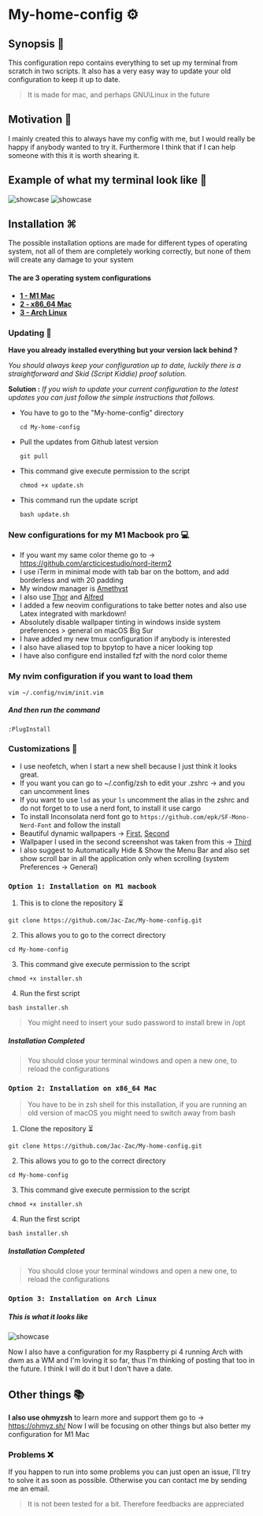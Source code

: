 # My-home-config ⚙️

## Synopsis 📄
This configuration repo contains everything to set up my terminal from scratch in two scripts. It also has a very easy way to update your old configuration to keep it up to date.
> It is made for mac, and perhaps GNU\Linux in the future

## Motivation 💭
I mainly created this to always have my config with me, but I would really be happy if anybody wanted to try it. Furthermore I think that if I can help someone with this it is worth shearing it. 

## Example of what my terminal look like 🌇

![showcase](https://github.com/Jac-Zac/My-home-config/blob/master/first_desktop.jpg)
![showcase](https://github.com/Jac-Zac/My-home-config/blob/master/second_desktop.jpg)

## Installation ⌘

The possible installation options are made for different types of operating system, not all of them are completely working correctly, but none of them will create any damage to your system
#### The are 3 operating system configurations

* [**1 - M1 Mac**](#option-1-Installation-on-M1-macbook)
* [**2 - x86_64 Mac**](#option-2-Installation-on-x86_64-Mac)
* [**3 - Arch Linux**](#option-3-Installation-on-Arch-Linux)

### Updating 📅

**Have you already installed everything but your version lack behind ?**

_You should always keep your configuration up to date, luckily there is a straightforward and Skid (Script Kiddie) proof solution._

**Solution :**
_If you wish to update your current configuration to the latest updates you can just follow the simple instructions that follows._

- You have to go to the "My-home-config" directory

	  cd My-home-config

- Pull the updates from Github latest version  

	  git pull

- This command give execute permission to the script

	  chmod +x update.sh 

- This command run the update script

	  bash update.sh 


### New configurations for my M1 Macbook pro 💻 

- If you want my same color theme go to -> https://github.com/arcticicestudio/nord-iterm2 
- I use iTerm in minimal mode with tab bar on the bottom, and add borderless and with 20 padding
- My window manager is [Amethyst](https://github.com/ianyh/Amethyst)
- I also use [Thor](https://apps.apple.com/us/app/thor/id1120999687?mt=12) and [Alfred](https://www.alfredapp.com)
- I added a few neovim configurations to take better notes and also use Latex integrated with markdown! 
- Absolutely disable wallpaper tinting in windows inside system preferences > general on macOS Big Sur 
- I have added my new tmux configuration if anybody is interested 
- I also have aliased top to bpytop to have a nicer looking top
- I have also configure end installed fzf with the nord color theme

### My nvim configuration if you want to load them

	vim ~/.config/nvim/init.vim

##### And then run the command 

	:PlugInstall

### Customizations 🔧

- I use neofetch, when I start a new shell because I just think it looks great. 
- If you want you can go to ~/.config/zsh to edit your .zshrc -> and you can uncomment lines 
- If you want to use ``lsd`` as your  ``ls`` uncomment the alias in the zshrc and do not forget to to use a nerd font, to install it use cargo
- To install Inconsolata nerd font go to ``https://github.com/epk/SF-Mono-Nerd-Font`` and follow the install
- Beautiful dynamic wallpapers -> [First](https://dynamicwallpaper.club/wallpaper/6df38eo4nym), [Second](https://dynamicwallpaper.club/wallpaper/jculsb683ok)
- Wallpaper I used in the second screenshot was taken from this -> [Third](https://www.reddit.com/r/unixporn/comments/i901nk/bspwm_life_in_the_forest/)
- I also suggest to Automatically Hide & Show the Menu Bar and also set show scroll bar in all the application only when scrolling (system Preferences -> General)

### `Option 1: Installation on M1 macbook`

1. This is to clone the repository ⏳ 

```
git clone https://github.com/Jac-Zac/My-home-config.git
```

2. This allows you to go to the correct directory

```
cd My-home-config
```

3. This command give execute permission to the script

```
chmod +x installer.sh 
```

4. Run the first script

```
bash installer.sh 
```
> You might need to insert your sudo password to install brew in /opt 

##### Installation Completed

> You should close your terminal windows and open a new one, to reload the configurations

### `Option 2: Installation on x86_64 Mac`

> You have to be in zsh shell for this installation, if you are running an old version of macOS you might need to switch away from bash

1. Clone the repository ⏳ 

```
git clone https://github.com/Jac-Zac/My-home-config.git
```

2. This allows you to go to the correct directory

```
cd My-home-config
```

3. This command give execute permission to the script 

```
chmod +x installer.sh 
```

4. Run the first script

```
bash installer.sh 
```

##### Installation Completed

> You should close your terminal windows and open a new one, to reload the configurations

### `Option 3: Installation on Arch Linux`

##### This is what it looks like 

![showcase](https://github.com/Jac-Zac/My-home-config/blob/master/Arch_rice.jpg)

Now I also have a configuration for my Raspberry pi 4 running Arch with dwm as a WM and I'm loving it so far, thus I'm thinking of posting that too in the future.
I think I will do it but I don't have a date.

## Other things 📚

**I also use ohmyzsh** to learn more and support them go to -> https://ohmyz.sh/
Now I will be focusing on other things but also better my configuration for M1 Mac

### Problems ❌
If you happen to run into some problems you can just open an issue, I'll try to solve it as soon as possible. Otherwise you can contact me by sending me an email. 
> It is not been tested for a bit. Therefore feedbacks are appreciated 
